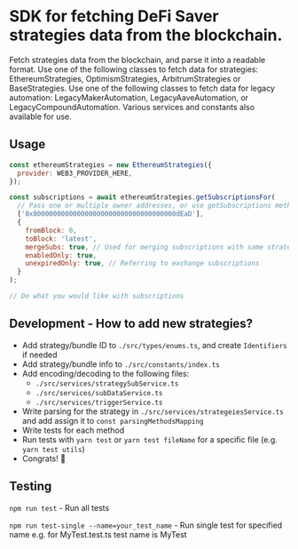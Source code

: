 # SDK for fetching DeFi Saver strategies data from the blockchain.

Fetch strategies data from the blockchain, and parse it into a readable format.
Use one of the following classes to fetch data for strategies: EthereumStrategies, OptimismStrategies, ArbitrumStrategies or BaseStrategies.
Use one of the following classes to fetch data for legacy automation: LegacyMakerAutomation, LegacyAaveAutomation, or LegacyCompoundAutomation.
Various services and constants also available for use.

## Usage

```js
const ethereumStrategies = new EthereumStrategies({
  provider: WEB3_PROVIDER_HERE,
});

const subscriptions = await ethereumStrategies.getSubscriptionsFor(
  // Pass one or multiple owner addresses, or use getSubscriptions method to fetch all subscriptions
  ['0x000000000000000000000000000000000000dEaD'],
  {
    fromBlock: 0,
    toBlock: 'latest',
    mergeSubs: true, // Used for merging subscriptions with same strategy ID (e.g. boost and repay)
    enabledOnly: true,
    unexpiredOnly: true, // Referring to exchange subscriptions
  }
);

// Do what you would like with subscriptions
```

## Development - How to add new strategies?

- Add strategy/bundle ID to `./src/types/enums.ts`, and create `Identifiers` if needed
- Add strategy/bundle info to `./src/constants/index.ts`
- Add encoding/decoding to the following files:
  - `./src/services/strategySubService.ts`
  - `./src/services/subDataService.ts`
  - `./src/services/triggerService.ts`
- Write parsing for the strategy in `./src/services/strategeiesService.ts` and add assign it to `const parsingMethodsMapping`
- Write tests for each method
- Run tests with `yarn test` or `yarn test fileName` for a specific file (e.g. `yarn test utils`)
- Congrats! 🥳

## Testing

`npm run test` - Run all tests

`npm run test-single --name=your_test_name` - Run single test for specified name e.g. for MyTest.test.ts test name is MyTest